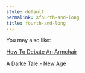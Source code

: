 ```yaml
---
style: default
permalink: Xfourth-and-long
title: fourth-and-long
---
```

You may also like:

[How To Debate An Armchair](http://scp-wiki.net/how-to-debate-an-armchair)

[A Darke Tale - New Age](http://scp-wiki.net/a-darke-tale-new-age)
